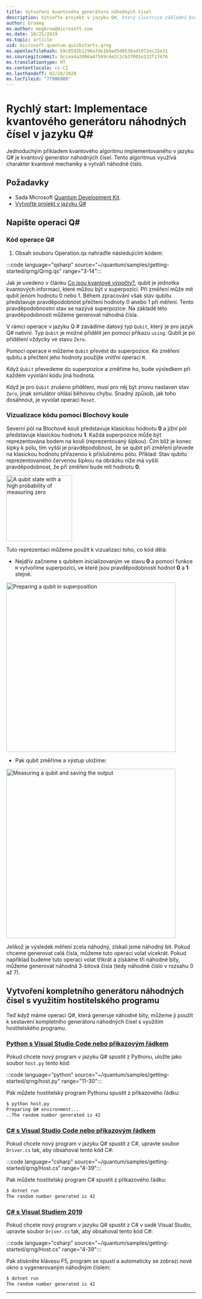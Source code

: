 ```yaml
---
title: Vytvoření kvantového generátoru náhodných čísel
description: Vytvořte projekt v jazyku Q#, který ilustruje základní kvantové koncepce, jako je například superpozice, vytvořením kvantového generátoru náhodných čísel.
author: bromeg
ms.author: megbrow@microsoft.com
ms.date: 10/25/2019
ms.topic: article
uid: microsoft.quantum.quickstarts.qrng
ms.openlocfilehash: b9c8592b1296a7de1b9ad5d0538ad1972ec25e31
ms.sourcegitcommit: 6ccea4a2006a47569c4e2c2cb37001e132f17476
ms.translationtype: HT
ms.contentlocale: cs-CZ
ms.lasthandoff: 02/28/2020
ms.locfileid: "77906980"
---
```

# <a name="quickstart-implement-a-quantum-random-number-generator-in-q"></a>Rychlý start: Implementace kvantového generátoru náhodných čísel v jazyku Q#
Jednoduchým příkladem kvantového algoritmu implementovaného v jazyku Q# je kvantový generátor náhodných čísel. Tento algoritmus využívá charakter kvantové mechaniky a vytváří náhodné číslo. 

## <a name="prerequisites"></a>Požadavky

- Sada Microsoft [Quantum Development Kit](xref:microsoft.quantum.install).
- [Vytvořte projekt v jazyku Q#](xref:microsoft.quantum.howto.createproject)


## <a name="write-a-q-operation"></a>Napište operaci Q#

### <a name="q-operation-code"></a>Kód operace Q#

1. Obsah souboru Operation.qs nahraďte následujícím kódem:

 :::code language="qsharp" source="~/quantum/samples/getting-started/qrng/Qrng.qs" range="3-14":::

Jak je uvedeno v článku [Co jsou kvantové výpočty?](xref:microsoft.quantum.overview.what), qubit je jednotka kvantových informací, které můžou být v superpozici. Při změření může mít qubit jenom hodnotu 0 nebo 1. Během zpracování však stav qubitu představuje pravděpodobnost přečtení hodnoty 0 anebo 1 při měření. Tento pravděpodobnostní stav se nazývá superpozice. Na základě této pravděpodobnosti můžeme generovat náhodná čísla.

V rámci operace v jazyku Q # zavádíme datový typ `Qubit`, který je pro jazyk Q# nativní. Typ `Qubit` je možné přidělit jen pomocí příkazu `using`. Qubit je po přidělení vždycky ve stavu `Zero`. 

Pomocí operace `H` můžeme `Qubit` převést do superpozice. Ke změření qubitu a přečtení jeho hodnoty použijte vnitřní operaci `M`.

Když `Qubit` převedeme do superpozice a změříme ho, bude výsledkem při každém vyvolání kódu jiná hodnota. 

Když je pro `Qubit` zrušeno přidělení, musí pro něj být znovu nastaven stav `Zero`, jinak simulátor ohlásí běhovou chybu. Snadný způsob, jak toho dosáhnout, je vyvolat operaci `Reset`.

### <a name="visualizing-the-code-with-the-bloch-sphere"></a>Vizualizace kódu pomocí Blochovy koule

Severní pól na Blochově kouli představuje klasickou hodnotu **0** a jižní pól představuje klasickou hodnotu **1**. Každá superpozice může být reprezentována bodem na kouli (reprezentovaný šipkou). Čím blíž je konec šipky k pólu, tím vyšší je pravděpodobnost, že se qubit při změření převede na klasickou hodnotu přiřazenou k příslušnému pólu. Příklad: Stav qubitu reprezentovaného červenou šipkou na obrázku níže má vyšší pravděpodobnost, že při změření bude mít hodnotu **0**.

<img src="~/media/qrng-Bloch.png" width="175" alt="A qubit state with a high probability of measuring zero">

Tuto reprezentaci můžeme použít k vizualizaci toho, co kód dělá:

* Nejdřív začneme s qubitem inicializovaným ve stavu **0** a pomocí funkce `H` vytvoříme superpozici, ve které jsou pravděpodobnosti hodnot **0** a **1** stejné.

<img src="~/media/qrng-H.png" width="450" alt="Preparing a qubit in superposition">


* Pak qubit změříme a výstup uložíme:

<img src="~/media/qrng-meas.png" width="450" alt="Measuring a qubit and saving the output">

Jelikož je výsledek měření zcela náhodný, získali jsme náhodný bit. Pokud chceme generovat celá čísla, můžeme tuto operaci volat vícekrát. Pokud například budeme tuto operaci volat třikrát a získáme tři náhodné bity, můžeme generovat náhodná 3-bitová čísla (tedy náhodné číslo v rozsahu 0 až 7).

## <a name="creating-a-complete-random-number-generator-using-a-host-program"></a>Vytvoření kompletního generátoru náhodných čísel s využitím hostitelského programu

Teď když máme operaci Q#, která generuje náhodné bity, můžeme ji použít k sestavení kompletního generátoru náhodných čísel s využitím hostitelského programu.

 ### <a name="python-with-visual-studio-code-or-the-command-line"></a>[Python s Visual Studio Code nebo příkazovým řádkem](#tab/tabid-python)
 
 Pokud chcete nový program v jazyku Q# spustit z Pythonu, uložte jako soubor `host.py` tento kód:
 
:::code language="python" source="~/quantum/samples/getting-started/qrng/host.py" range="11-30":::

 Pak můžete hostitelský program Pythonu spustit z příkazového řádku:
 ```bash
 $ python host.py
 Preparing Q# environment...
 ..The random number generated is 42
 ```
 ### <a name="c-with-visual-studio-code-or-the-command-line"></a>[C# s Visual Studio Code nebo příkazovým řádkem](#tab/tabid-csharp)
 
 Pokud chcete nový program v jazyku Q# spustit z C#, upravte soubor `Driver.cs` tak, aby obsahoval tento kód C#:
 
 :::code language="csharp" source="~/quantum/samples/getting-started/qrng/Host.cs" range="4-39":::
 
 Pak můžete hostitelský program C# spustit z příkazového řádku:
 
 ```bash
 $ dotnet run
 The random number generated is 42
 ```

 ### <a name="c-with-visual-studio-2019"></a>[C# s Visual Studiem 2019](#tab/tabid-vs2019)

 Pokud chcete nový program v jazyku Q# spustit z C# v sadě Visual Studio, upravte soubor `Driver.cs` tak, aby obsahoval tento kód C#:

 :::code language="csharp" source="~/quantum/samples/getting-started/qrng/Host.cs" range="4-39":::

 Pak stiskněte klávesu F5, program se spustí a automaticky se zobrazí nové okno s vygenerovaným náhodným číslem: 

 ```bash
 $ dotnet run
 The random number generated is 42
 ```
 ***
